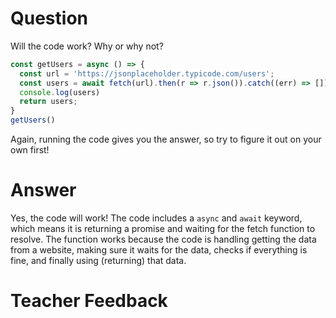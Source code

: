 # Question

Will the code work? Why or why not?

```js
const getUsers = async () => {
  const url = 'https://jsonplaceholder.typicode.com/users';
  const users = await fetch(url).then(r => r.json()).catch((err) => []);
  console.log(users)
  return users;
}
getUsers()
```

Again, running the code gives you the answer, so try to figure it out on your own first!

# Answer
Yes, the code will work! The code includes a `async` and `await` keyword, which means it is returning a promise and waiting for the fetch function to resolve. The function works because the code is handling getting the data from a website, making sure it waits for the data, checks if everything is fine, and finally using (returning) that data.

# Teacher Feedback